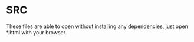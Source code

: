 # SRC

These files are able to open without installing any dependencies, just open *.html with your browser.
